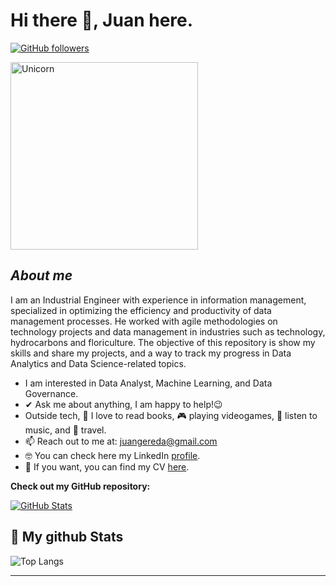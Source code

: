 # Hi there 👋, Juan here. 
[![GitHub followers](https://img.shields.io/github/followers/JuanGereda.svg?style=social&label=Follow)](https://github.com/JuanGereda?tab=followers)<br/>

<!--
**JuanGereda/JuanGereda** is a ✨ _special_ ✨ repository because its `README.md` (this file) appears on your GitHub profile.
-->

<img width=300px alt="Unicorn" src="https://c.tenor.com/8nkvuog5-zMAAAAC/cat-dance.gif" />

## ***About me***

I am an Industrial Engineer with experience in information management, specialized in optimizing the efficiency and productivity of data management processes. He worked with agile methodologies on technology projects and data management in industries such as technology, hydrocarbons and floriculture. The objective of this repository is show my skills and share my projects, and a way to track my progress in Data Analytics and Data Science-related topics.
- I am interested in Data Analyst, Machine Learning, and Data Governance.
- ✔ Ask me about anything, I am happy to help!😉<br>
- Outside tech, 📖 I love to read books, 🎮 playing videogames, 🎵 listen to music, and 🌴 travel.
- 📫 Reach out to me at: <a href="juangereda@gmail.com">juangereda@gmail.com</a>
- 🤓 You can check here my LinkedIn <a href="https://www.linkedin.com/in/jucage2000/">profile</a>.
- 📄 If you want, you can find my CV <a href="https://drive.google.com/file/d/1RBWnj5aiaKnBOwSEzCA8JikCM8j_tS5X/view?usp=drive_link">here</a>.

__Check out my GitHub repository:__

<div>
  <p>
    <a href="https://github.com/JuanGereda/Projects.git">
      <img src="https://github-readme-stats.vercel.app/api/pin/?username=JuanGereda&repo=Projects" alt="GitHub Stats" />
    </a>
  </p>
</div>


<h2>👀 My github Stats</h2>
  
</div>

![Top Langs](https://github-readme-stats.vercel.app/api/top-langs/?username=JuanGereda&layout=compact)

---------------------------------------------------------------------------------------------------------------------
